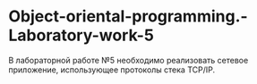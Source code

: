 # Object-oriental-programming.-Laboratory-work-5
В лабораторной работе №5 необходимо реализовать сетевое приложение, использующее протоколы стека TCP/IP.
